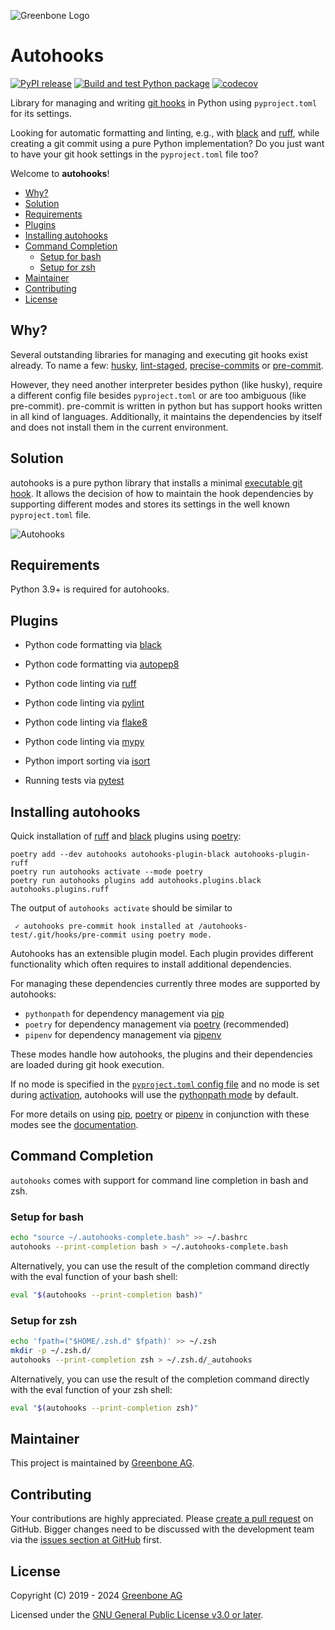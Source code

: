 ![Greenbone Logo](https://www.greenbone.net/wp-content/uploads/gb_new-logo_horizontal_rgb_small.png)
# Autohooks <!-- omit in toc -->

[![PyPI release](https://img.shields.io/pypi/v/autohooks.svg)](https://pypi.org/project/autohooks/)
[![Build and test Python package](https://github.com/greenbone/autohooks/actions/workflows/ci-python.yml/badge.svg)](https://github.com/greenbone/autohooks/actions/workflows/ci-python.yml)
[![codecov](https://codecov.io/gh/greenbone/autohooks/branch/main/graph/badge.svg?token=9IX7ucaFwj)](https://codecov.io/gh/greenbone/autohooks)

Library for managing and writing [git hooks](https://git-scm.com/docs/githooks)
in Python using `pyproject.toml` for its settings.

Looking for automatic formatting and linting, e.g., with [black] and [ruff],
while creating a git commit using a pure Python implementation? Do you just want
to have your git hook settings in the `pyproject.toml` file too?

Welcome to **autohooks**!

- [Why?](#why)
- [Solution](#solution)
- [Requirements](#requirements)
- [Plugins](#plugins)
- [Installing autohooks](#installing-autohooks)
- [Command Completion](#command-completion)
  - [Setup for bash](#setup-for-bash)
  - [Setup for zsh](#setup-for-zsh)
- [Maintainer](#maintainer)
- [Contributing](#contributing)
- [License](#license)

## Why?

Several outstanding libraries for managing and executing git hooks exist already.
To name a few: [husky](https://github.com/typicode/husky),
[lint-staged](https://github.com/okonet/lint-staged),
[precise-commits](https://github.com/nrwl/precise-commits) or
[pre-commit](https://github.com/pre-commit/pre-commit).

However, they need another interpreter besides python (like husky), require a
different config file besides `pyproject.toml` or are too ambiguous (like
pre-commit). pre-commit is written in python but has support hooks written in
all kind of languages. Additionally, it maintains the dependencies by itself and
does not install them in the current environment.

## Solution

autohooks is a pure python library that installs a minimal
[executable git hook](https://github.com/greenbone/autohooks/blob/main/autohooks/precommit/template).
It allows the decision of how to maintain the hook dependencies
by supporting different modes and stores its settings in the well known
`pyproject.toml` file.

![Autohooks](https://raw.githubusercontent.com/greenbone/autohooks/main/autohooks.gif)

## Requirements

Python 3.9+ is required for autohooks.

## Plugins

* Python code formatting via [black](https://github.com/greenbone/autohooks-plugin-black)

* Python code formatting via [autopep8](https://github.com/LeoIV/autohooks-plugin-autopep8)

* Python code linting via [ruff](https://github.com/greenbone/autohooks-plugin-ruff)

* Python code linting via [pylint](https://github.com/greenbone/autohooks-plugin-pylint)

* Python code linting via [flake8](https://github.com/greenbone/autohooks-plugin-flake8)

* Python code linting via [mypy](https://github.com/greenbone/autohooks-plugin-mypy)

* Python import sorting via [isort](https://github.com/greenbone/autohooks-plugin-isort)

* Running tests via [pytest](https://github.com/greenbone/autohooks-plugin-pytest/)

## Installing autohooks

Quick installation of [ruff] and [black] plugins using [poetry]:

```shell
poetry add --dev autohooks autohooks-plugin-black autohooks-plugin-ruff
poetry run autohooks activate --mode poetry
poetry run autohooks plugins add autohooks.plugins.black autohooks.plugins.ruff
```

The output of `autohooks activate` should be similar to
```
 ✓ autohooks pre-commit hook installed at /autohooks-test/.git/hooks/pre-commit using poetry mode.
```

Autohooks has an extensible plugin model. Each plugin provides different
functionality which often requires to install additional dependencies.

For managing these dependencies currently three modes are supported by
autohooks:

* `pythonpath` for dependency management via [pip]
* `poetry` for dependency management via [poetry] (recommended)
* `pipenv` for dependency management via [pipenv]

These modes handle how autohooks, the plugins and their dependencies are loaded
during git hook execution.

If no mode is specified in the [`pyproject.toml` config file](#configure-mode-and-plugins-to-be-run)
and no mode is set during [activation](#activating-the-git-hooks), autohooks
will use the [pythonpath mode](#pythonpath-mode) by default.

For more details on using [pip], [poetry] or [pipenv] in conjunction with these
modes see the [documentation](https://greenbone.github.io/autohooks).

## Command Completion

`autohooks` comes with support for command line completion in bash
and zsh.

### Setup for bash

```bash
echo "source ~/.autohooks-complete.bash" >> ~/.bashrc
autohooks --print-completion bash > ~/.autohooks-complete.bash
```

Alternatively, you can use the result of the completion command directly with
the eval function of your bash shell:

```bash
eval "$(autohooks --print-completion bash)"
```

### Setup for zsh

```zsh
echo 'fpath=("$HOME/.zsh.d" $fpath)' >> ~/.zsh
mkdir -p ~/.zsh.d/
autohooks --print-completion zsh > ~/.zsh.d/_autohooks
```

Alternatively, you can use the result of the completion command directly with
the eval function of your zsh shell:

```bash
eval "$(autohooks --print-completion zsh)"
```

## Maintainer

This project is maintained by [Greenbone AG](https://www.greenbone.net/).

## Contributing

Your contributions are highly appreciated. Please
[create a pull request](https://github.com/greenbone/autohooks/pulls)
on GitHub. Bigger changes need to be discussed with the development team via the
[issues section at GitHub](https://github.com/greenbone/autohooks/issues)
first.

## License

Copyright (C) 2019 - 2024 [Greenbone AG](https://www.greenbone.net/)

Licensed under the [GNU General Public License v3.0 or later](LICENSE).

[black]: https://black.readthedocs.io/en/stable/
[pip]: https://pip.pypa.io/en/stable/
[pipenv]: https://pipenv.readthedocs.io/en/latest/
[poetry]: https://python-poetry.org/
[pylint]: https://pylint.readthedocs.io/en/latest/
[ruff]: https://docs.astral.sh/ruff/
